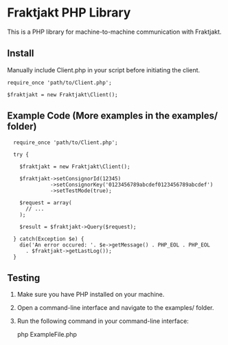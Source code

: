 # Fraktjakt PHP Library

This is a PHP library for machine-to-machine communication with Fraktjakt.


## Install

Manually include Client.php in your script before initiating the client.

    require_once 'path/to/Client.php';

    $fraktjakt = new Fraktjakt\Client();


## Example Code (More examples in the examples/ folder)

```
  require_once 'path/to/Client.php';

  try {

    $fraktjakt = new Fraktjakt\Client();

    $fraktjakt->setConsignorId(12345)
              ->setConsignorKey('0123456789abcdef0123456789abcdef')
              ->setTestMode(true);

    $request = array(
      // ...
    );

    $result = $fraktjakt->Query($request);

  } catch(Exception $e) {
    die('An error occured: '. $e->getMessage() . PHP_EOL . PHP_EOL
      . $fraktjakt->getLastLog());
  }
```


## Testing

1. Make sure you have PHP installed on your machine.

2. Open a command-line interface and navigate to the examples/ folder.

3. Run the following command in your command-line interface:

    php ExampleFile.php
